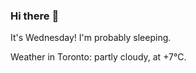 ### Hi there :wave:

It's Wednesday! I'm probably sleeping.

Weather in Toronto: partly cloudy, at +7°C.
